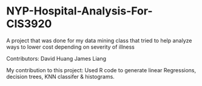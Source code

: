 # NYP-Hospital-Analysis-For-CIS3920
A project that was done for my data mining class that tried to help analyze ways to lower cost depending on severity of illness

Contributors:
David Huang
James Liang


My contribution to this project: Used R code to generate linear Regressions, decision trees, KNN classifer & histograms. 
